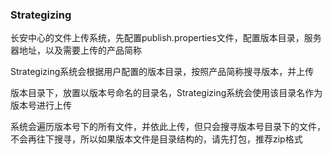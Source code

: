 ### Strategizing  

长安中心的文件上传系统，先配置publish.properties文件，配置版本目录，服务器地址，以及需要上传的产品简称  

Strategizing系统会根据用户配置的版本目录，按照产品简称搜寻版本，并上传

版本目录下，放置以版本号命名的目录名，Strategizing系统会使用该目录名作为版本号进行上传

系统会遍历版本号下的所有文件，并依此上传，但只会搜寻版本号目录下的文件，不会再往下搜寻，所以如果版本文件是目录结构的，请先打包，推荐zip格式
